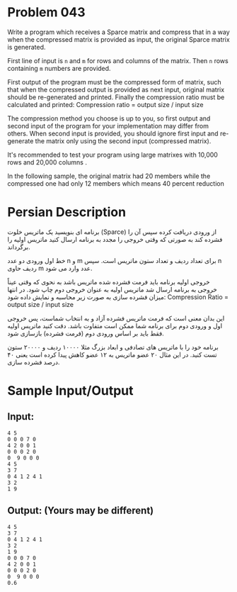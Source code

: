 # Problem 043
Write a program which receives a Sparce matrix and compress that in a way when the compressed matrix is provided as input, the original Sparce matrix is generated.

First line of input is `n` and `m` for rows and columns of the matrix. 
Then `n` rows containing `m` numbers are provided.

First output of the program must be the compressed form of matrix, such that when the compressed output is provided as next input, original matrix should be re-generated and printed.
Finally the compression ratio must be calculated and printed:
Compression ratio = output size / input size

The compression method you choose is up to you, so first output and second input of the program for your implementation may differ from others. When second input is provided, you should ignore first input and re-generate the matrix only using the second input (compressed matrix).

It's recommended to test your program using large matrixes with 10,000 rows and 20,000 columns .

In the following sample, the original matrix had 20 members while the compressed one had only 12 members which means 40 percent reduction

# Persian Description
برنامه ای بنویسید یک ماتریس خلوت (Sparce) از ورودی دریافت کرده سپس آن را فشرده کند به صورتی که وقتی خروجی را مجدد به برنامه ارسال کنید ماتریس اولیه را برگرداند.

خط اول ورودی دو عدد n و m برای تعداد ردیف و تعداد ستون ماتریس است. سپس n ردیف حاوی m عدد وارد می شود.

خروجی اولیه برنامه باید فرمت فشرده شده ماتریس باشد به نحوی که وقتی عیناً خروجی به برنامه ارسال شد ماتریس اولیه به عنوان خروجی دوم چاپ شود.
در انتها میزان فشرده سازی به صورت زیر محاسبه و نمایش داده شود:
Compression Ratio = output size / input size

این بدان معنی است که فرمت ماتریس فشرده آزاد و به انتخاب شماست، پس خروجی اول و ورودی دوم برای برنامه شما ممکن است متفاوت باشد. دقت کنید ماتریس اولیه فقط باید بر اساس ورودی دوم (فرمت فشرده) بازسازی شود.

برنامه خود را با ماتریس های تصادفی و ابعاد بزرگ مثلا ۱۰۰۰۰ ردیف و ۲۰۰۰۰ ستون تست کنید.
در این مثال ۲۰ عضو ماتریس به ۱۲ عضو کاهش پیدا کرده است یعنی ۴۰ درصد فشرده سازی.

# Sample Input/Output

## Input:
```
4 5
0 0 0 7 0
4 2 0 0 1
0 0 0 2 0
0  9 0 0 0
4 5
3 7 
0 4 1 2 4 1
3 2
1 9
```

## Output: (Yours may be different) 
```
4 5
3 7 
0 4 1 2 4 1
3 2
1 9
0 0 0 7 0
4 2 0 0 1
0 0 0 2 0
0  9 0 0 0
0.6
```